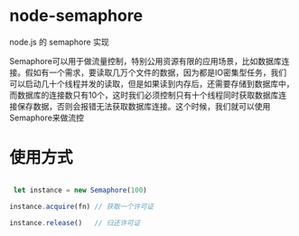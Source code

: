 <!--
 * @Author: hucheng
 * @Date: 2019-08-15 11:35:41
 * @Description: here is des
 -->
# node-semaphore

node.js 的 semaphore 实现

Semaphore可以用于做流量控制，特别公用资源有限的应用场景，比如数据库连接。假如有一个需求，要读取几万个文件的数据，因为都是IO密集型任务，我们可以启动几十个线程并发的读取，但是如果读到内存后，还需要存储到数据库中，而数据库的连接数只有10个，这时我们必须控制只有十个线程同时获取数据库连接保存数据，否则会报错无法获取数据库连接。这个时候，我们就可以使用Semaphore来做流控

# 使用方式

```javascript

 let instance = new Semaphore(100)

instance.acquire(fn) // 获取一个许可证

instance.release()   // 归还许可证

````